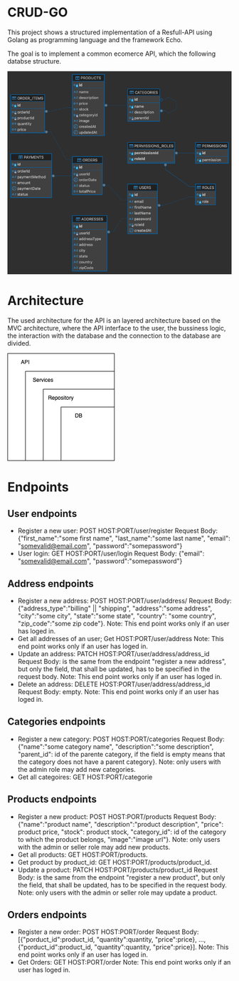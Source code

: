# CRUD-GO
This project shows a structured implementation of a Resfull-API using Golang as programming language and the framework Echo.

The goal is to implement a common ecomerce API, which the following databse structure.

<img src="misc/database.png"
     alt="Markdown Monster icon" />

# Architecture
The used architecture for the API is an layered architecture based on the MVC architecture, where the API interface to the user, the bussiness logic, the interaction with the database and the connection to the database are divided.

<img src="misc/architecture.png"
     alt="Markdown Monster icon"/>

# Endpoints

## User endpoints
- Register a new user: POST HOST:PORT/user/register Request Body: {"first_name":"some first name", "last_name":"some last name", "email": "somevalid@email.com", "password":"somepassword"}
- User login: GET HOST:PORT/user/login Request Body: {"email": "somevalid@email.com", "password":"somepassword"}
## Address endpoints
- Register a new address: POST HOST:PORT/user/address/ Request Body: {"address_type":"billing" || "shipping", "address":"some address", "city":"some city", "state":"some state", "country": "some country", "zip_code":"some zip code"}. Note: This end point works only if an user has loged in.
- Get all addresses of an user; Get HOST:PORT/user/address Note: This end point works only if an user has loged in.
- Update an address: PATCH HOST:PORT/user/address/address_id Request Body: is the same from the endpoint "register a new address", but only the field, that shall be updated, has to be specified in the request body. Note: This end point works only if an user has loged in.
- Delete an address: DELETE HOST:PORT/user/address/address_id Request Body: empty. Note: This end point works only if an user has loged in.
## Categories endpoints
- Register a new category: POST HOST:PORT/categories Request Body: {"name":"some category name", "description":"some description", "parent_id": id of the parente category, if the field is empty means that the category does not have a parent category}. Note: only users with the admin role may add new categories.
- Get all categoires: GET HOST:PORT/categorie
## Products endpoints
- Register a new product: POST HOST:PORT/products Request Body: {"name":"product name", "description":"product description", "price": product price, "stock": product stock, "category_id": id of the category to which the product belongs, "image":"image url"}. Note: only users with the admin or seller role may add new products.
- Get all products: GET HOST:PORT/products.
- Get product by product_id: GET HOST:PORT/products/product_id.
- Update a product: PATCH HOST:PORT/products/product_id Request Body: is the same from the endpoint "register a new product", but only the field, that shall be updated, has to be specified in the request body. Note: only users with the admin or seller role may update a product.
## Orders endpoints
- Register a new order: POST HOST:PORT/order Request Body: [{"porduct_id":product_id, "quantity":quantity, "price":price}, ..., {"porduct_id":product_id, "quantity":quantity, "price":price}]. Note: This end point works only if an user has loged in.
- Get Orders: GET HOST:PORT/order Note: This end point works only if an user has loged in.
